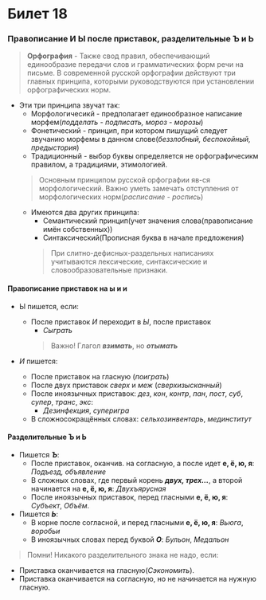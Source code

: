 # Билет 18

### Правописание И Ы после приставок, разделительные Ъ и Ь
> **Орфография** - Также свод правил, обеспечивающий единообразие передачи слов и грамматических форм речи на письме. 
> В современной русской орфографии действуют три главных принципа, которыми руководствуются при установлении орфографических норм.

- Эти три принципа звучат так:
    * Морфологичесикй - предполагает единообразное написание морфем(*подделать - подписать, мороз - морозы*)
    * Фонетический - принцип, при котором пишущий следует звучанию морфемы в данном слове(*беззлобный, беспокойный, предыстория*)
    * Традиционный - выбор буквы определяется не орфографичесикм правилом, а традициями, этимологией.
    > Основным принципом русской орфографии яв-ся морфологический. Важно уметь замечать отступления от морфологических норм(*расписание - роспись*)
    * Имеются два других принципа:
        * Семантический принцип(учет значения слова(правописание имён собственных))
        * Синтаксический(Прописная буква в начале предложения)
        > При слитно-дефисных-раздельных написаниях учитываются лексические, синтаксические и словообразовательные признаки.

#### Правописание приставок на ы и и 

- Ы пишется, если:
    * После приставок *И* переходит в *Ы*, после приставок
        * *Сыграть*
        > Важно! Глагол ***взимать***, но ***отымать***

- *И* пишется:
    * После приставок на гласную (*поиграть*)
    * После двух приставок *сверх* и *меж* (*сверхизысканный*)
    * После иноязычных приставок: *дез*, *кон*, *контр*, *пан*, *пост*, *суб*, *супер*, *транс*, *экс*:
        * *Дезинфекция*, *суперигра*
    * В сложносокращённых словах: *сельхозинвентарь*, *мединститут*

#### Разделительные Ъ и Ь 

- Пишется ***Ъ***:
    - После приставок, оканчив. на согласную, а после идет **е, ё, ю, я**: *Подъезд, объявление*
    - В сложных словах, где первый корень ***двух, трех...***, а второй начинается на **е, ё, ю, я**: *Двухъярусная*
    - После иноязычных приставок, перед гласными **е, ё, ю, я**: *Субъект*, *Объём*.
- Пишется ***Ь***:
    - В корне после согласной, и перед гласными **е, ё, ю, я**: *Вьюга*, *воробьи*
    - В иноязычных словах перед буквой ***О***: *Бульон*, *Медальон*

> Помни! Никакого разделительного знака не надо, если:
- Приставка оканчивается на гласную(*Сэкономить*).
- Приставка оканчивается на согласную, но не начинается на нужную гласную.
